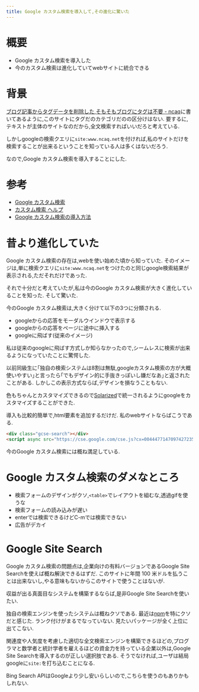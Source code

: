 ```yaml
---
title: Google カスタム検索を導入して,その進化に驚いた
---
```


# 概要

* Google カスタム検索を導入した
* 今のカスタム検索は進化していてwebサイトに統合できる

# 背景

[ブログ記事からタグデータを削除した,そもそもブログにタグは不要 - ncaq](https://www.ncaq.net/2016/11/08/)に書いてあるように,このサイトにタグだのカテゴリだのの区分けはない.
要するに,テキストが主体のサイトなのだから,全文検索すればいいだろと考えている.

しかしgoogleの検索クエリに`site:www.ncaq.net`を付ければ,私のサイトだけを検索することが出来るということを知っている人は多くはないだろう.

なので,Google カスタム検索を導入することにした.

# 参考

* [Google カスタム検索](https://cse.google.co.jp/cse/compare)
* [カスタム検索 ヘルプ](https://support.google.com/customsearch/)
* [Google カスタム検索の導入方法](http://so-zou.jp/web-app/tech/search-engine/google/site-search/custom-search.htm)

# 昔より進化していた

Google カスタム検索の存在は,webを使い始めた頃から知っていた.
そのイメージは,単に検索クエリに`site:www.ncaq.net`をつけたのと同じgoogle検索結果が表示される,ただそれだけであった.

それで十分だと考えていたが,私は今のGoogle カスタム検索が大きく進化していることを知った.
そして驚いた.

今のGoogle カスタム検索は,大きく分けて以下の3つに分類される.

* googleからの応答をモーダルウインドウで表示する
* googleからの応答をページに途中に挿入する
* googleに飛ばす(従来のイメージ)

私は従来のgoogleに飛ばす方式しか知らなかったので,シームレスに検索が出来るようになっていたことに驚愕した.

以前同級生に｢独自の検索システムは8割は無駄,googleカスタム検索の方が大概使いやすい｣と言ったら｢でもデザイン的に手抜きっぽいし嫌だなあ｣と返されたことがある.
しかしこの表示方式ならば,デザインを損なうこともない.

色もちゃんとカスタマイズできるので[Solarized](http://ethanschoonover.com/solarized)で統一されるようにgoogleをカスタマイズすることができた.

導入も比較的簡単で,html要素を追加するだけだ.
私のwebサイトならばこうである.

~~~html
<div class="gcse-search"></div>
<script async src="https://cse.google.com/cse.js?cx=004447714709742723527:gfxoo7p4yao"></script>
~~~

今のGoogle カスタム検索には概ね満足している.

# Google カスタム検索のダメなところ

* 検索フォームのデザインがクソ,`<table>`でレイアウトを組むな,透過gifを使うな
* 検索フォームの読み込みが遅い
* enterでは検索できるけどC-mでは検索できない
* 広告がデカイ

# Google Site Search

Google カスタム検索の問題点は,企業向けの有料バージョンであるGoogle Site Searchを使えば概ね解決できるはずだ.
このサイトに年間 100 米ドルを払うことは出来ないし,やる意味もないからこのサイトで使うことはないが.

収益が出る真面目なシステムを構築するならば,是非Google Site Searchを使いたい.

独自の検索エンジンを使ったシステムは概ねクソである.
最近は[npm](https://www.npmjs.com/)を特にクソだと感じた.
ランク付けがまるでなっていない.
見たいパッケージが全く上位に出てこない.

関連度や人気度を考慮した適切な全文検索エンジンを構築できるほどの,プログラマと数学者と統計学者を雇えるほどの資金力を持っている企業以外は,Google Site Searchを導入するのが正しい選択肢である.
そうでなければ,ユーザは結局googleに`site:`を打ち込むことになる.

Bing Search APIはGoogleより少し安いらしいので,こちらを使うのもありかもしれない.
